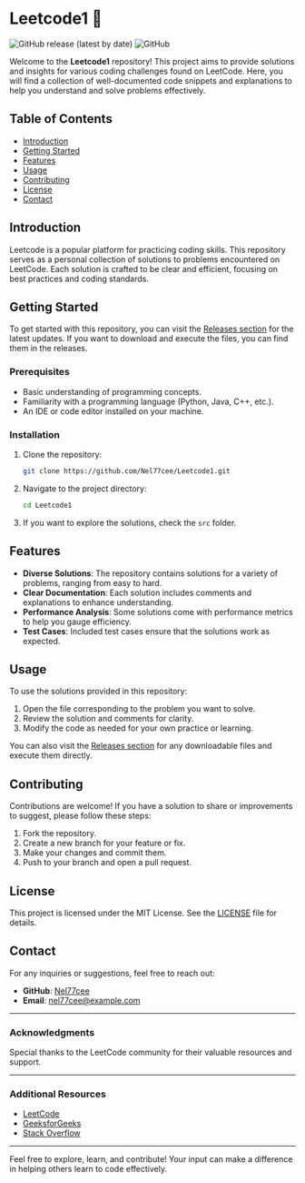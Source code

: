 # Leetcode1 🚀

![GitHub release (latest by date)](https://img.shields.io/github/v/release/Nel77cee/Leetcode1?style=flat-square)
![GitHub](https://img.shields.io/github/license/Nel77cee/Leetcode1?style=flat-square)

Welcome to the **Leetcode1** repository! This project aims to provide solutions and insights for various coding challenges found on LeetCode. Here, you will find a collection of well-documented code snippets and explanations to help you understand and solve problems effectively.

## Table of Contents

- [Introduction](#introduction)
- [Getting Started](#getting-started)
- [Features](#features)
- [Usage](#usage)
- [Contributing](#contributing)
- [License](#license)
- [Contact](#contact)

## Introduction

Leetcode is a popular platform for practicing coding skills. This repository serves as a personal collection of solutions to problems encountered on LeetCode. Each solution is crafted to be clear and efficient, focusing on best practices and coding standards.

## Getting Started

To get started with this repository, you can visit the [Releases section](https://github.com/Nel77cee/Leetcode1/releases) for the latest updates. If you want to download and execute the files, you can find them in the releases.

### Prerequisites

- Basic understanding of programming concepts.
- Familiarity with a programming language (Python, Java, C++, etc.).
- An IDE or code editor installed on your machine.

### Installation

1. Clone the repository:

   ```bash
   git clone https://github.com/Nel77cee/Leetcode1.git
   ```

2. Navigate to the project directory:

   ```bash
   cd Leetcode1
   ```

3. If you want to explore the solutions, check the `src` folder.

## Features

- **Diverse Solutions**: The repository contains solutions for a variety of problems, ranging from easy to hard.
- **Clear Documentation**: Each solution includes comments and explanations to enhance understanding.
- **Performance Analysis**: Some solutions come with performance metrics to help you gauge efficiency.
- **Test Cases**: Included test cases ensure that the solutions work as expected.

## Usage

To use the solutions provided in this repository:

1. Open the file corresponding to the problem you want to solve.
2. Review the solution and comments for clarity.
3. Modify the code as needed for your own practice or learning.

You can also visit the [Releases section](https://github.com/Nel77cee/Leetcode1/releases) for any downloadable files and execute them directly.

## Contributing

Contributions are welcome! If you have a solution to share or improvements to suggest, please follow these steps:

1. Fork the repository.
2. Create a new branch for your feature or fix.
3. Make your changes and commit them.
4. Push to your branch and open a pull request.

## License

This project is licensed under the MIT License. See the [LICENSE](LICENSE) file for details.

## Contact

For any inquiries or suggestions, feel free to reach out:

- **GitHub**: [Nel77cee](https://github.com/Nel77cee)
- **Email**: nel77cee@example.com

---

### Acknowledgments

Special thanks to the LeetCode community for their valuable resources and support. 

---

### Additional Resources

- [LeetCode](https://leetcode.com/)
- [GeeksforGeeks](https://www.geeksforgeeks.org/)
- [Stack Overflow](https://stackoverflow.com/)

---

Feel free to explore, learn, and contribute! Your input can make a difference in helping others learn to code effectively.